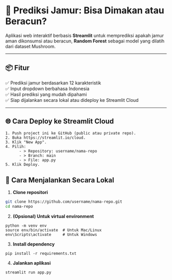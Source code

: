# 🍄 Prediksi Jamur: Bisa Dimakan atau Beracun?

Aplikasi web interaktif berbasis **Streamlit** untuk memprediksi apakah jamur aman dikonsumsi atau beracun, **Random Forest** sebagai model yang dilatih dari dataset Mushroom.

---

## 📦 Fitur

✅ Prediksi jamur berdasarkan 12 karakteristik  
✅ Input dropdown berbahasa Indonesia  
✅ Hasil prediksi yang mudah dipahami  
✅ Siap dijalankan secara lokal atau dideploy ke Streamlit Cloud  

---

## 🌐 Cara Deploy ke Streamlit Cloud

```
1. Push project ini ke GitHub (public atau private repo).
2. Buka https://streamlit.io/cloud.
3. Klik "New App".
4. Pilih:
      - > Repository: username/nama-repo
      - > Branch: main
      - > File: app.py
5. Klik Deploy.
````



## 🚀 Cara Menjalankan Secara Lokal

1. **Clone repositori**
```bash
git clone https://github.com/username/nama-repo.git
cd nama-repo
````

2. **(Opsional) Untuk virtual environment**
````
python -m venv env
source env/bin/activate  # Untuk Mac/Linux
env\Scripts\activate     # Untuk Windows
````

3. **Install dependency**
````
pip install -r requirements.txt
````

4. **Jalankan aplikasi**
````
streamlit run app.py
````


